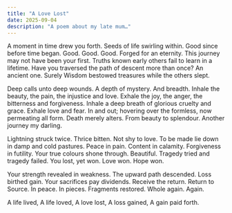 ```yaml
---
title: "A Love Lost"
date: 2025-09-04
description: "A poem about my late mum…"
---
```


A moment in time drew you forth.
Seeds of life swirling within. Good since before time began.
Good.
Good.
Good.
Forged for an eternity.
This journey may not have been your first. Truths known early others fail to learn in a lifetime.
Have you traversed the path of descent more than once?
An ancient one. Surely Wisdom bestowed treasures while the others slept.

Deep calls unto deep wounds.
A depth of mystery.
And breadth.
Inhale the beauty, the pain, the injustice and love.
Exhale the joy, the anger, the bitterness and forgiveness.
Inhale a deep breath of glorious cruelty and grace.
Exhale love and fear.
In and out; hovering over the formless, now permeating all form.
Death merely alters. From beauty to splendour.
Another journey my darling.

Lightning struck twice. Thrice bitten. Not shy to love.
To be made lie down in damp and cold pastures.
Peace in pain.
Content in calamity.
Forgiveness in futility.
Your true colours shone through. Beautiful.
Tragedy tried and tragedy failed.
You lost, yet won.
Love won.
Hope won.

Your strength revealed in weakness.
The upward path descended.
Loss birthed gain.
Your sacrifices pay dividends.
Receive the return.
Return to Source.
In peace.
In pieces. Fragments restored.
Whole again.
Again.

A life lived,
A life loved,
A love lost,
A loss gained,
A gain paid forth.
		